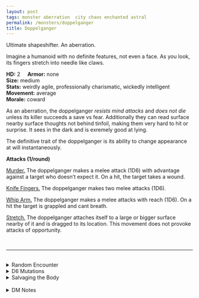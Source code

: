 ```yaml
---
layout: post
tags: monster aberration  city chaos enchanted astral
permalink: /monsters/doppelganger
title: Doppelganger
---
```


Ultimate shapeshifter. An aberration.

Imagine a humanoid with no definite features, not even a face. As you look, its fingers stretch into needle like claws.

**HD:** 2  &nbsp; &nbsp;  **Armor:** none <br>
**Size:** medium <br>
**Stats:** weirdly agile, professionally charismatic, wickedly intelligent <br>
**Movement:** average <br>
**Morale:** coward <br>

As an aberration, the doppelganger *resists mind attacks* and *does not die* unless its killer succeeds a save vs fear. Additionally they can read surface nearby surface thoughts not behind tinfoil, making them very hard to hit or surprise. It sees in the dark and is exremely good at lying.

The definitive trait of the doppelganger is its ability to change appearance at will instantaneously.

**Attacks (1/round)**

<ins>Murder.</ins> The doppelganger makes a melee attack (1D6) with advantage against a target who doesn’t expect it. On a hit, the target takes a wound.

<ins>Knife Fingers.</ins> The doppelganger makes two melee attacks (1D6).

<ins>Whip Arm.</ins> The doppelganger makes a melee attacks with reach (1D6). On a hit the target is grappled and cant breath.

<ins>Stretch.</ins> The doppelganger attaches itself to a large or bigger surface nearby of it and is dragged to its location. This movement does not provoke attacks of opportunity. 

<br>

---

<br> 

<details markdown="1">
<summary>Random Encounter</summary>

1. **Monster:** 1 doppelganger and 1D4 commoners.
1. **Lair:** A normal bedroom with a hidden secret cache of documents detailing the lives of multiple personas. <br>	&nbsp; OR <br>	**Omen:** Normal footsteps. Nothing special here.
1. **Spoor:** The long dead body of somebody supposedly alive.
1. **Tracks:** Normal humanoid tracks, nothing special here.
1. **Trace:** [rumor] One time, somebody disapeared just after inheriting.
1. **Trace:** [Rumor] Somebody has changed recently.
</details>

<details markdown="1">
<summary>D6 Mutations</summary>

Your studies of the aberration has changed you in horrible, gruesome ways: you lose all features on ...

1. ... your left leg. 
1. ... your right leg.
1. ... your off arm.
1. ... your good arm.
1. ... your face.
1. reroll. You know the [spell word](https://saltygoo.github.io/class/magic-user#spell-words) *Copy* and gain one spell dice.
</details>

<details markdown="1">
<summary>Salvaging the Body</summary>

You find ...(Roll as many times as the HD of the monster)

1. Nothing.
1. A weapon from the impersonated person.
1. Jewelry from the impersonated person (mundane).
1. Some tool for spying.
1. The name of a contact.
1. Stolen documents (valuable).

It's a little known secret that the body of a doppelganger can be very useful:

<span class="alchemy">**Doppelganger Carcas.** Can be made to look exactly like you for 24h. Rots. </span>
</details>

<br>

<details markdown="1">
<summary>DM Notes</summary>
Having played Baldur's Gate a countless time, I have a particular fondness for the doppelganger. I do, however, find that a creature that can change appearance at will should have more weird attacks.
</details>
